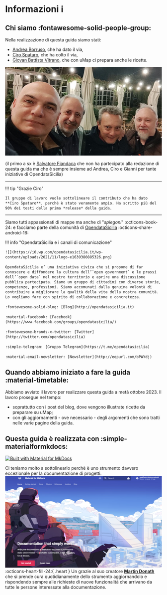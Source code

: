 # Informazioni  :information_source:

## Chi siamo :fontawesome-solid-people-group:

Nella realizzazione di questa guida siamo stati:

  - [Andrea Borruso](https://aborruso.github.io/), che ha dato il via,
  - [Ciro Spataro](https://cirospat.readthedocs.io/it/latest/), che ha colto il via,
  - [Giovan Battista Vitrano](https://coseerobe.it/), che con uMap ci prepara anche le ricette.

![](https://raw.githubusercontent.com/opendatasicilia/guida-umap/main/docs/img/4.PNG)

(il primo a sx è [Salvatore Fiandaca](https://pigrecoinfinito.com/) che non ha partecipato alla redazione di questa guida ma che è sempre insieme ad Andrea, Ciro e Gianni per tante iniziative di OpendataSicilia)

---

!!! tip "Grazie Ciro"

    Il gruppo di lavoro vuole sottolineare il contributo che ha dato **Ciro Spataro**, perché è stato veramente ampio. Ha scritto più del 90% dei testi della prima *release* della guida.

---

Siamo tutti appassionati di mappe ma anche di "*spiegoni*" :octicons-book-24: e facciamo parte della comunità di [OpendataSicilia](https://opendatasicilia.it/) :octicons-share-android-16:


!!! info "OpendataSicilia e i canali di comunicazione"

    ![](https://i0.wp.com/opendatasicilia.it/wp-content/uploads/2021/11/logo-e1639380885326.png)

    OpendataSicilia e’ una iniziativa civica che si propone di far conoscere e diffondere la cultura dell’`open government` e le prassi dell’`open data` nel nostro territorio e aprire una discussione pubblica partecipata. Siamo un gruppo di cittadini con diverse storie, competenze, professioni. Siamo accomunati dalla genuina volontà di contribuire a migliorare la qualità della vita della nostra comunità. Lo vogliamo fare con spirito di collaborazione e concretezza.

    :fontawesome-solid-blog: [Blog](http://opendatasicilia.it)

    :material-facebook: [Facebook](https://www.facebook.com/groups/opendatasicilia/)

    :fontawesome-brands-x-twitter: [Twitter](http://twitter.com/opendatasicilia)

    :simple-telegram: [Gruppo Telegram](https://t.me/opendatasicilia)

    :material-email-newsletter: [Newsletter](http://eepurl.com/bPWYdj)



## Quando abbiamo iniziato a fare la guida  :material-timetable:

Abbiamo avviato il lavoro per realizzare questa guida a metà ottobre 2023. Il lavoro prosegue nel tempo:

   - soprattutto con i post del blog, dove vengono illustrate ricette da preparare su uMap;
   - con gli aggiornamenti - ove necessario - degli argomenti che sono tratti nelle varie pagine della guida.


## Questa guida è realizzata con  :simple-materialformkdocs:

[![Built with Material for MkDocs](https://img.shields.io/badge/Material_for_MkDocs-526CFE?style=for-the-badge&logo=MaterialForMkDocs&logoColor=white)](https://squidfunk.github.io/mkdocs-material/)

Ci teniamo molto a sottolinearlo perchè è uno strumento davvero eccezionale per la documentazione di progetti. 
![](https://raw.githubusercontent.com/opendatasicilia/guida-umap/main/docs/img/material-for-mkdocs.PNG)
:octicons-heart-fill-24:{ .heart } Un grazie al suo creatore [**Martin Donath**](https://github.com/squidfunk) che si prende cura quotidianamente dello strumento aggiornandolo e rispondendo sempre alle richieste di nuove funzionalità che arrivano da tutte le persone interessate alla documentazione.
